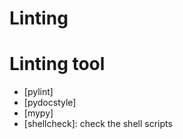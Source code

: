 # Linting


# Linting tool
- [pylint]
- [pydocstyle]
- [mypy]
- [shellcheck]: check the shell scripts
